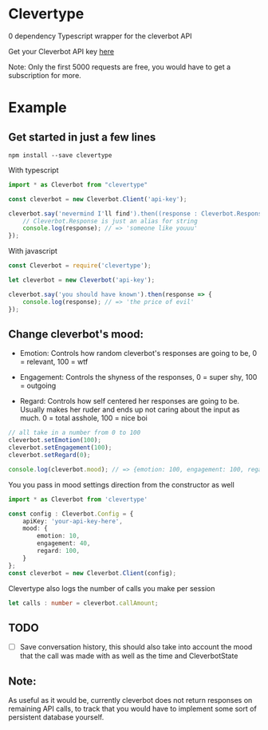 # Clevertype

0 dependency Typescript wrapper for the cleverbot API

Get your Cleverbot API key [here](https://www.cleverbot.com/api/product/api-5k-free-trial/)

Note: Only the first 5000 requests are free, you would have to get a subscription for more.

# Example
## Get started in just a few lines

```
npm install --save clevertype
```

With typescript
```typescript
import * as Cleverbot from "clevertype"

const cleverbot = new Cleverbot.Client('api-key');

cleverbot.say('nevermind I'll find').then((response : Cleverbot.Response) => {
    // Cleverbot.Response is just an alias for string
    console.log(response); // => 'someone like youuu'
});
```

With javascript
```javascript
const Cleverbot = require('clevertype');

let cleverbot = new Cleverbot('api-key');

cleverbot.say('you should have known').then(response => {
    console.log(response); // => 'the price of evil'
});
```



## Change cleverbot's mood:

* Emotion: Controls how random cleverbot's responses are going to be, 0 = relevant, 100 = wtf

* Engagement: Controls the shyness of the responses, 0 = super shy, 100 = outgoing

* Regard: Controls how self centered her responses are going to be. Usually makes her ruder and ends up not caring about the input as much. 0 = total asshole, 100 = nice boi


```typescript
// all take in a number from 0 to 100
cleverbot.setEmotion(100); 
cleverbot.setEngagement(100);
cleverbot.setRegard(0);

console.log(cleverbot.mood); // => {emotion: 100, engagement: 100, regard: 0}

```

You you pass in mood settings direction from the constructor as well
```typescript 
import * as Cleverbot from 'clevertype'

const config : Cleverbot.Config = {
    apiKey: 'your-api-key-here',
    mood: {
        emotion: 10,
        engagement: 40,
        regard: 100,
    }
};
const cleverbot = new Cleverbot.Client(config);
```

Clevertype also logs the number of calls you make per session
```typescript
let calls : number = cleverbot.callAmount;
```

## TODO
- [ ] Save conversation history, this should also take into account the mood that the call was made with as well as the time and CleverbotState

## Note:
As useful as it would be, currently cleverbot does not return responses on remaining API calls, to track that you would have to implement some sort of persistent database yourself.
